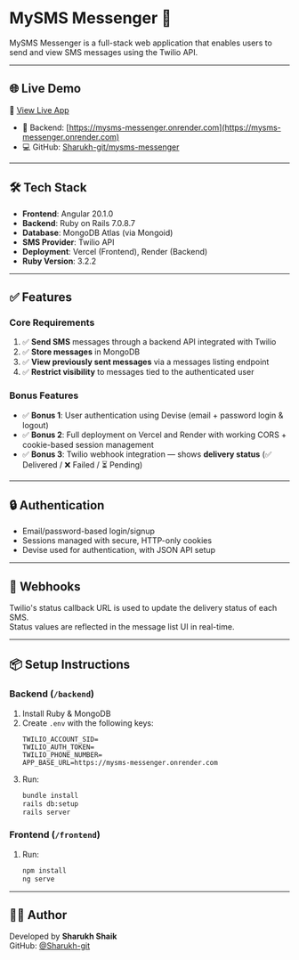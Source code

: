 # MySMS Messenger 📩

MySMS Messenger is a full-stack web application that enables users to send and view SMS messages using the Twilio API.

---

## 🌐 Live Demo

🔗 [View Live App](https://mysms-messenger.vercel.app)

- 🔧 Backend: [https://mysms-messenger.onrender.com](https://mysms-messenger.onrender.com)  
- 💻 GitHub: [Sharukh-git/mysms-messenger](https://github.com/Sharukh-git/mysms-messenger)

---

## 🛠️ Tech Stack

- **Frontend**: Angular 20.1.0  
- **Backend**: Ruby on Rails 7.0.8.7  
- **Database**: MongoDB Atlas (via Mongoid)  
- **SMS Provider**: Twilio API  
- **Deployment**: Vercel (Frontend), Render (Backend)  
- **Ruby Version**: 3.2.2  

---

## ✅ Features

### Core Requirements
1. ✅ **Send SMS** messages through a backend API integrated with Twilio  
2. ✅ **Store messages** in MongoDB  
3. ✅ **View previously sent messages** via a messages listing endpoint  
4. ✅ **Restrict visibility** to messages tied to the authenticated user  

### Bonus Features
- ✅ **Bonus 1**: User authentication using Devise (email + password login & logout)
- ✅ **Bonus 2**: Full deployment on Vercel and Render with working CORS + cookie-based session management
- ✅ **Bonus 3**: Twilio webhook integration — shows **delivery status** (✅ Delivered / ❌ Failed / ⏳ Pending)

---

## 🔒 Authentication

- Email/password-based login/signup  
- Sessions managed with secure, HTTP-only cookies  
- Devise used for authentication, with JSON API setup

---

## 🔁 Webhooks

Twilio's status callback URL is used to update the delivery status of each SMS.  
Status values are reflected in the message list UI in real-time.

---

## 📦 Setup Instructions

### Backend (`/backend`)
1. Install Ruby & MongoDB
2. Create `.env` with the following keys:
    ```env
    TWILIO_ACCOUNT_SID=
    TWILIO_AUTH_TOKEN=
    TWILIO_PHONE_NUMBER=
    APP_BASE_URL=https://mysms-messenger.onrender.com
    ```
3. Run:
    ```bash
    bundle install
    rails db:setup
    rails server
    ```

### Frontend (`/frontend`)
1. Run:
    ```bash
    npm install
    ng serve
    ```

---

## 👨‍💻 Author

Developed by **Sharukh Shaik**  
GitHub: [@Sharukh-git](https://github.com/Sharukh-git)

